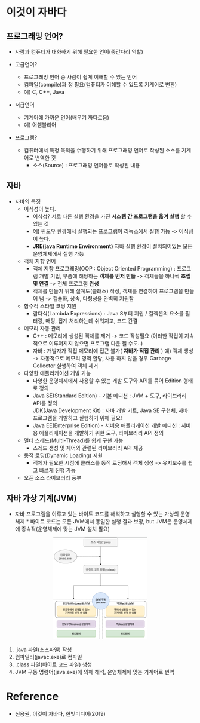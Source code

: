 이것이 자바다
============   
  ## 프로그래밍 언어?
  - 사람과 컴퓨터가 대화하기 위해 필요한 언어(중간다리 역할)   
  - 고급언어?
    * 프로그래밍 언어 중 사람이 쉽게 이해할 수 있는 언어   
    * 컴파일(compile)과 정 필요(컴퓨터가 이해할 수 있도록 기계어로 변환)
    * 예) C, C++, Java
  - 저급언어
    * 기계어에 가까운 언어(배우기 까다로움)
    * 예) 어셈블리어 

  - 프로그램?
    * 컴퓨터에서 특정 목적을 수행하기 위해 프로그래밍 언어로 작성된 소스를 기계어로 변역한 것
      * 소스(Source) : 프로그래밍 언어들로 작성된 내용

  ## 자바
  - 자바의 특징
    * 이식성이 높다.
      + 이식성? 서로 다른 실행 환경을 가진 **시스템 간 프로그램을 옮겨 실행** 할 수 있는 것
      + 예) 윈도우 환경에서 실행되는 프로그램이 리눅스에서 실행 가능 -> 이식성이 높다.
      + **JRE(java Runtime Environment)** 자바 실행 환경이 설치되어있는 모든 운영체제에서 실행 가능
    * 객체 지향 언어
      + 객체 지향 프로그래밍(OOP : Object Oriented Programming)
        : 프로그램 개발 기법, 부품에 해당하는 **객체를 먼저 만듦** -> 객체들을 하나씩 **조립 및 연결** -> 전체 프로그램 **완성**
      + 객체를 만들기 위해 설계도(클래스) 작성, 객체를 연결하여 프로그램을 만들어 냄 -> 캡슐화, 상속, 다형성을 완벽히 지원함
    * 함수적 스타일 코딩 지원
      + 람다식(Lambda Expressions) : Java 8부터 지원 / 컬렉션의 요소를 필터링, 매핑, 집계 처리하는데 쉬워지고, 코드 간결
    * 메모리 자동 관리
      + C++ : 메모리에 생성된 객체를 제거 -> 코드 작성필요 (이러한 작업이 지속적으로 이루어지지 않으면 프로그램 다운 될 수도..)
      + 자바 : 개발자가 직접 메모리에 접근 불가( **자바가 직접 관리** ) 
        예) 객체 생성 -> 자동적으로 메모리 영역 할당, 사용 하지 않을 경우 Garbage Collector 실행하여 객체 제거
    * 다양한 애플리케이션 개발 가능
      + 다양한 운영체제에서 사용할 수 있는 개발 도구와 API를 묶어 Edition 형태로 정의
      + Java SE(Standard Edition) - 기본 에디션 : JVM + 도구, 라이브러리 API를 정의   
        JDK(Java Development Kit) : 자바 개발 키트, Java SE 구현체, 자바 프로그램을 개발하고 실행하기 위해 필요!
      + Java EE(Enterprise Edition) - 서버용 애플리케이션 개발 에디션 : 서버용 애플리케이션을 개발하기 위한 도구, 라이브러리 API 정의
    * 멀티 스레드(Multi-Thread)를 쉽게 구현 가능
      + 스레드 생성 및 제어와 관련된 라이브러리 API 제공
    * 동적 로딩(Dynamic Loading) 지원
      + 객체가 필요한 시점에 클래스를 동적 로딩해서 객체 생성 -> 유지보수를 쉽고 빠르게 진행 가능
    * 오픈 소스 라이브러리 풍부   
    
  ## 자바 가상 기계(JVM)
   - 자바 프로그램을 이루고 있는 바이트 코드를 해석하고 실행할 수 있는 가상의 운영체제
    * 바이트 코드는 모든 JVM에서 동일한 실행 결과 보장, but JVM은 운영체제에 종속적(운영체제에 맞는 JVM 설치 필요)   
       
   <p align="center"> <img src="/img/Java/javaExecution.png" width="50%" height="40%" title="자바실행단계사진"> </img> </p>   
       
   1. .java 파일(소스파일) 작성    
   2. 컴파일러(javac.exe)로 컴파일
   3. .class 파일(바이트 코드 파일) 생성
   4. JVM 구동 명령어(java.exe)에 의해 해석, 운영체제에 맞는 기계어로 번역   
      
  # Reference   
   - 신용권, 이것이 자바다, 한빛미디어(2019)
